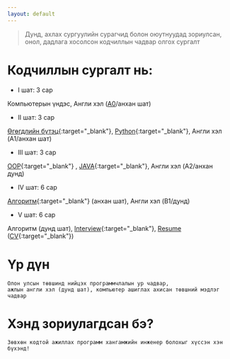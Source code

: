 ```yaml
---
layout: default
---
```


 
> Дунд, ахлах сургуулийн сурагчид болон оюутнуудад зориулсан,
> онол, дадлага хосолсон кодчиллын чадвар олгох сургалт


# Кодчиллын сургалт нь:

* І шат:  3 сар
  
Компьютерын үндэс, Англи хэл ([A0](https://en.wikipedia.org/wiki/Common_European_Framework_of_Reference_for_Languages)/анхан шат)

* ІІ шат:  3 сар
  
[Өгөгдлийн бүтэц](https://mn.wikipedia.org/wiki/%D3%A8%D0%B3%D3%A9%D0%B3%D0%B4%D0%BB%D0%B8%D0%B9%D0%BD_%D0%B1%D2%AF%D1%82%D1%8D%D1%86){:target="_blank"}, [Python](https://mn.wikipedia.org/wiki/Python){:target="_blank"}, Англи хэл (A1/анхан шат)


* ІІІ шат:  3 сар

[OOP](https://mn.wikipedia.org/wiki/%D0%9E%D0%B1%D1%8A%D0%B5%D0%BA%D1%82_%D1%85%D0%B0%D0%BD%D0%B4%D0%B0%D0%BB%D1%82%D0%B0%D1%82_%D0%BF%D1%80%D0%BE%D0%B3%D1%80%D0%B0%D0%BC%D0%BC%D1%87%D0%BB%D0%B0%D0%BB){:target="_blank"}
, [JAVA](https://mn.wikipedia.org/wiki/Java){:target="_blank"}, Англи хэл (A2/анхан дунд)

* ІV шат:  6 сар

[Алгоритм](https://mn.wikipedia.org/wiki/%D0%90%D0%BB%D0%B3%D0%BE%D1%80%D0%B8%D1%82%D0%BC){:target="_blank"}  (анхан шат), Англи хэл (B1/дунд)

* V шат:  6 сар

Алгоритм (дунд шат), [Interview](https://mn.wikipedia.org/wiki/%D0%AF%D1%80%D0%B8%D0%BB%D1%86%D0%BB%D0%B0%D0%B3%D0%B0){:target="_blank"}, [Resume](https://en.wikipedia.org/wiki/R%C3%A9sum%C3%A9) ([CV](https://en.wikipedia.org/wiki/Curriculum_vitae){:target="_blank"})

# Үр дүн
```
Олон улсын төвшинд нийцэх программчлалын ур чадвар,
ажлын англи хэл (дунд шат), компьютер ашиглах ахисан төвшний мэдлэг чадвар
```

# Хэнд зориулагдсан бэ? 
```
Зөвхөн кодтой ажиллах программ хангамжийн инженер болохыг хүссэн хэн бүхэнд!
```
